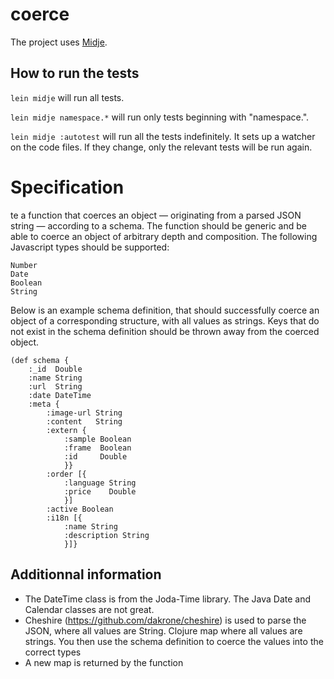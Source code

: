 # coerce

The project uses [Midje](https://github.com/marick/Midje/).

## How to run the tests

`lein midje` will run all tests.

`lein midje namespace.*` will run only tests beginning with "namespace.".

`lein midje :autotest` will run all the tests indefinitely. It sets up a
watcher on the code files. If they change, only the relevant tests will be
run again.

# Specification

te a function that coerces an object — originating from a parsed JSON string — according to a schema. The function should be generic and be able to coerce an object of arbitrary depth and composition. The following Javascript types should be supported:

    Number
    Date
    Boolean
    String

Below is an example schema definition, that should successfully coerce an object of a corresponding structure, with all values as strings. Keys that do not exist in the schema definition should be thrown away from the coerced object.

    (def schema {
        :_id  Double
        :name String
        :url  String
        :date DateTime
        :meta {
            :image-url String
            :content   String
            :extern {
                :sample Boolean
                :frame  Boolean
                :id     Double
                }}
            :order [{
                :language String
                :price    Double
                }]
            :active Boolean
            :i18n [{
                :name String
                :description String
                }]}

## Additionnal information

 * The DateTime class is from the Joda-Time library. The Java Date and Calendar classes are not great.
 * Cheshire (https://github.com/dakrone/cheshire) is used to parse the JSON, where all values are String.
   Clojure map where all values are strings. You then use the schema definition to coerce the values into the correct types
 * A new map is returned by the function